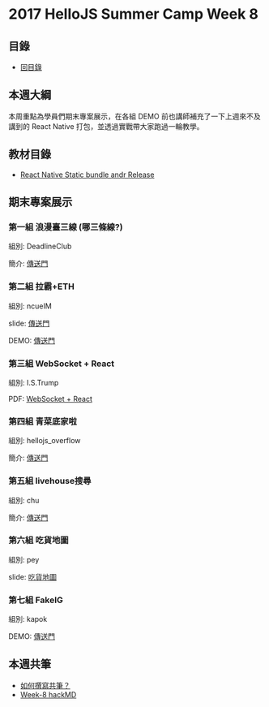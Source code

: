 # 2017 HelloJS Summer Camp Week 8

## 目錄
- [回目錄](../)

## 本週大綱
本周重點為學員們期末專案展示，在各組 DEMO 前也講師補充了一下上週來不及講到的 React Native 打包，並透過實戰帶大家跑過一輪教學。

## 教材目錄
- [React Native Static bundle andr Release](https://hackmd.io/s/rkIe5-BtW)

## 期末專案展示

### 第一組 浪漫臺三線   (哪三條線?) 

組別: DeadlineClub

簡介: [傳送門](https://hackmd.io/s/r1XnyESt-)



### 第二組 拉霸+ETH

組別: ncueIM

slide: [傳送門](http://slides.com/ragenami/deck-1)

DEMO: [傳送門](https://ma0v43s9-bafwsply.c9users.io/)



### 第三組 WebSocket + React

組別: I.S.Trump

PDF: [WebSocket + React](./../slides/websocket_react.pdf)



### 第四組 青菜底家啦

組別: hellojs_overflow

簡介: [傳送門](https://hackmd.io/MwNgxgpgRgZgLABgLQE4EA4CsS4CYbZRSYhK6bDASYwCMA7PZikA?both)



### 第五組 livehouse搜尋

組別: chu

簡介: [傳送門](https://hackmd.io/AwTgHALAjGwIYFoQCYDMiKQGYLFARgCYLADswyArIcLVMoUA)



### 第六組 吃貨地圖

組別: pey

slide: [吃貨地圖](./../slides/peyfinal.pptx)



### 第七組 FakeIG

組別: kapok

DEMO: [傳送門](http://hellojs.uranoni.com.tw/login)



## 本週共筆
- [如何撰寫共筆？](../NOTEPAD.md)
- [Week-8 hackMD](https://hackmd.io/s/BkpPFgc4-)


